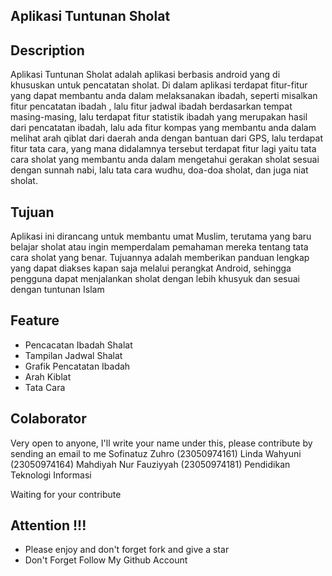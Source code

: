 ## Aplikasi Tuntunan Sholat
## Description
Aplikasi Tuntunan Sholat adalah aplikasi berbasis android yang di khususkan untuk pencatatan sholat. Di dalam aplikasi terdapat fitur-fitur yang dapat membantu anda dalam melaksanakan ibadah, seperti misalkan fitur pencatatan ibadah , lalu fitur jadwal ibadah berdasarkan tempat masing-masing, lalu terdapat fitur statistik ibadah yang merupakan hasil dari pencatatan ibadah, lalu ada fitur kompas yang membantu anda dalam melihat arah qiblat dari daerah anda dengan bantuan dari GPS, lalu terdapat fitur tata cara, yang mana didalamnya tersebut terdapat fitur lagi yaitu tata cara sholat yang membantu anda dalam mengetahui gerakan sholat sesuai dengan sunnah nabi, lalu tata cara wudhu, doa-doa sholat, dan juga niat sholat.
## Tujuan
 Aplikasi ini dirancang untuk membantu umat Muslim, terutama yang baru belajar sholat atau ingin memperdalam pemahaman mereka tentang tata cara sholat yang benar. Tujuannya adalah memberikan panduan lengkap yang dapat diakses kapan saja melalui perangkat Android, sehingga pengguna dapat menjalankan sholat dengan lebih khusyuk dan sesuai dengan tuntunan Islam

## Feature
- Pencacatan Ibadah Shalat
- Tampilan Jadwal Shalat
- Grafik Pencatatan Ibadah
- Arah Kiblat
- Tata Cara

## Colaborator
Very open to anyone, I'll write your name under this, please contribute by sending an email to me
Sofinatuz Zuhro	 	(23050974161)
Linda Wahyuni		(23050974164)
Mahdiyah Nur Fauziyyah	(23050974181)
Pendidikan Teknologi Informasi 

Waiting for your contribute

## Attention !!!
- Please enjoy and don't forget fork and give a star
- Don't Forget Follow My Github Account

